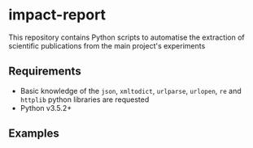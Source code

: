 # impact-report

This repository contains Python scripts to automatise the extraction of scientific publications from the main project's experiments

## Requirements

* Basic knowledge of the `json`, `xmltodict`, `urlparse`, `urlopen`, `re` and `httplib` python libraries are requested
* Python v3.5.2+

## Examples
